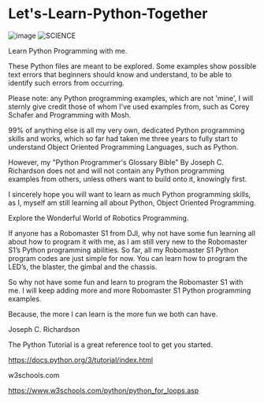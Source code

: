# Let's-Learn-Python-Together

![image](https://user-images.githubusercontent.com/34896540/223653543-f49dc6af-a0b4-4fa6-8646-1a384483692b.png)
![SCIENCE](https://github.com/ROBOMASTER-S1/Lets-Learn-Python-Together/assets/34896540/4d9df1e3-2b05-4d1e-bd9e-48c61483ea2f)

Learn Python Programming with me.

These Python files are meant to be explored. Some examples show possible text errors that beginners should know and understand,
to be able to identify such errors from occurring.

Please note: any Python programming examples, which are not 'mine', I will sternly give credit those of whom I've used examples from,
such as Corey Schafer and Programming with Mosh.

99% of anything else is all my very own, dedicated Python programming skills and works, which so far had taken me three years to fully start to understand
Object Oriented Programming Languages, such as Python.

However, my "Python Programmer's Glossary Bible" By Joseph C. Richardson does not and will not contain any Python programming examples from others, unless others want to build onto it, knowingly first.

I sincerely hope you will want to learn as much Python programming skills, as I, myself am still learning all about Python, Object Oriented Programming.

Explore the Wonderful World of Robotics Programming.

If anyone has a Robomaster S1 from DJI, why not have some fun learning all about how to program it with me, as I am still very new to the Robomaster S1’s Python programming abilities. So far, all my Robomaster S1 Python program codes are just simple for now. You can learn how to program the LED’s, the blaster, the gimbal and the chassis.

So why not have some fun and learn to program the Robomaster S1 with me. I will keep adding more and more Robomaster S1 Python programming examples.

Because, the more I can learn is the more fun we both can have.

Joseph C. Richardson

The Python Tutorial is a great reference tool to get you started.

https://docs.python.org/3/tutorial/index.html

w3schools.com

https://www.w3schools.com/python/python_for_loops.asp
